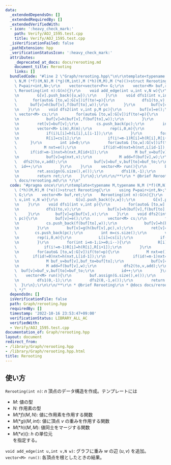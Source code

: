 ```yaml
---
data:
  _extendedDependsOn: []
  _extendedRequiredBy: []
  _extendedVerifiedWith:
  - icon: ':heavy_check_mark:'
    path: Verify/AOJ_1595.test.cpp
    title: Verify/AOJ_1595.test.cpp
  _isVerificationFailed: false
  _pathExtension: hpp
  _verificationStatusIcon: ':heavy_check_mark:'
  attributes:
    _deprecated_at_docs: docs/rerooting.md
    document_title: Rerooting
    links: []
  bundledCode: "#line 2 \"Graph/rerooting.hpp\"\n\r\ntemplate<typename M,typename\
    \ N,M (*f)(M,N),M (*g)(M,int),M (*h)(M,M),M (*e)()>struct Rerooting{\r\n    using\
    \ P=pair<int,N>;\r\n    vector<vector<P>> G;\r\n    vector<M> buf,ret;\r\n   \
    \ Rerooting(int n):G(n){}\r\n    void add_edge(int u,int v,N w){\r\n        G[u].push_back({v,w});\r\
    \n        G[v].push_back({u,w});\r\n    }\r\n    void dfs1(int v,int p){\r\n \
    \       for(auto& [to,w]:G[v])if(to!=p){\r\n            dfs1(to,v);\r\n      \
    \      buf[v]=h(buf[v],f(buf[to],w));\r\n       }\r\n       buf[v]=g(buf[v],v);\r\
    \n    }\r\n    void dfs2(int v,int p,M pc){\r\n        buf[v]=e();\r\n       \
    \ vector<M> cs;\r\n        for(auto& [to,w]:G[v])if(to!=p){\r\n            cs.push_back(f(buf[to],w));\r\
    \n            buf[v]=h(buf[v],f(buf[to],w));\r\n        }\r\n        buf[v]=g(h(buf[v],pc),v);\r\
    \n        ret[v]=buf[v];\r\n        cs.push_back(pc);\r\n        int m=cs.size();\r\
    \n        vector<M> L(m),R(m);\r\n        rep(i,0,m){\r\n            L[i]=cs[i];\r\
    \n            if(i)L[i]=h(L[i],L[i-1]);\r\n        }\r\n        for(int i=m-1;i>=0;i--){\r\
    \n            R[i]=cs[i];\r\n            if(i!=m-1)R[i]=h(R[i],R[i+1]);\r\n  \
    \      }\r\n        int id=0;\r\n        for(auto& [to,w]:G[v])if(to!=p){\r\n\
    \            M nxt=e();\r\n            if(id!=0)nxt=h(nxt,L[id-1]);\r\n      \
    \      if(id!=m-1)nxt=h(nxt,R[id+1]);\r\n            M buf_v=buf[v],buf_to=buf[to];\r\
    \n            buf[v]=g(nxt,v);\r\n            M add=f(buf[v],w);\r\n         \
    \   dfs2(to,v,add);\r\n            buf[v]=buf_v,buf[to]=buf_to;\r\n          \
    \  id++;\r\n        }\r\n    }\r\n    vector<M> run(){\r\n        buf.assign(G.size(),e());\r\
    \n        ret.assign(G.size(),e());\r\n        dfs1(0,-1);\r\n        dfs2(0,-1,e());\r\
    \n        return ret;\r\n    }\r\n};\r\n\r\n/**\r\n * @brief Rerooting\r\n * @docs\
    \ docs/rerooting.md\r\n */\n"
  code: "#pragma once\r\n\r\ntemplate<typename M,typename N,M (*f)(M,N),M (*g)(M,int),M\
    \ (*h)(M,M),M (*e)()>struct Rerooting{\r\n    using P=pair<int,N>;\r\n    vector<vector<P>>\
    \ G;\r\n    vector<M> buf,ret;\r\n    Rerooting(int n):G(n){}\r\n    void add_edge(int\
    \ u,int v,N w){\r\n        G[u].push_back({v,w});\r\n        G[v].push_back({u,w});\r\
    \n    }\r\n    void dfs1(int v,int p){\r\n        for(auto& [to,w]:G[v])if(to!=p){\r\
    \n            dfs1(to,v);\r\n            buf[v]=h(buf[v],f(buf[to],w));\r\n  \
    \     }\r\n       buf[v]=g(buf[v],v);\r\n    }\r\n    void dfs2(int v,int p,M\
    \ pc){\r\n        buf[v]=e();\r\n        vector<M> cs;\r\n        for(auto& [to,w]:G[v])if(to!=p){\r\
    \n            cs.push_back(f(buf[to],w));\r\n            buf[v]=h(buf[v],f(buf[to],w));\r\
    \n        }\r\n        buf[v]=g(h(buf[v],pc),v);\r\n        ret[v]=buf[v];\r\n\
    \        cs.push_back(pc);\r\n        int m=cs.size();\r\n        vector<M> L(m),R(m);\r\
    \n        rep(i,0,m){\r\n            L[i]=cs[i];\r\n            if(i)L[i]=h(L[i],L[i-1]);\r\
    \n        }\r\n        for(int i=m-1;i>=0;i--){\r\n            R[i]=cs[i];\r\n\
    \            if(i!=m-1)R[i]=h(R[i],R[i+1]);\r\n        }\r\n        int id=0;\r\
    \n        for(auto& [to,w]:G[v])if(to!=p){\r\n            M nxt=e();\r\n     \
    \       if(id!=0)nxt=h(nxt,L[id-1]);\r\n            if(id!=m-1)nxt=h(nxt,R[id+1]);\r\
    \n            M buf_v=buf[v],buf_to=buf[to];\r\n            buf[v]=g(nxt,v);\r\
    \n            M add=f(buf[v],w);\r\n            dfs2(to,v,add);\r\n          \
    \  buf[v]=buf_v,buf[to]=buf_to;\r\n            id++;\r\n        }\r\n    }\r\n\
    \    vector<M> run(){\r\n        buf.assign(G.size(),e());\r\n        ret.assign(G.size(),e());\r\
    \n        dfs1(0,-1);\r\n        dfs2(0,-1,e());\r\n        return ret;\r\n  \
    \  }\r\n};\r\n\r\n/**\r\n * @brief Rerooting\r\n * @docs docs/rerooting.md\r\n\
    \ */"
  dependsOn: []
  isVerificationFile: false
  path: Graph/rerooting.hpp
  requiredBy: []
  timestamp: '2022-10-16 23:53:47+09:00'
  verificationStatus: LIBRARY_ALL_AC
  verifiedWith:
  - Verify/AOJ_1595.test.cpp
documentation_of: Graph/rerooting.hpp
layout: document
redirect_from:
- /library/Graph/rerooting.hpp
- /library/Graph/rerooting.hpp.html
title: Rerooting
---
```

## 使い方

`Rerooting(int n)`: $n$ 頂点のデータ構造を作成。テンプレートには  
* $M$: 値の型  
* $N$: 作用素の型  
* $M (*f)(M,N)$: 値に作用素を作用する関数  
* $M (*g)(M,int)$: 値に頂点 $v$ の重みを作用する関数  
* $M (*h)(M,M)$: 値同士をマージする関数  
* $M (*e)()$: $h$ の単位元  
を指定する。  

`void add_edge(int u,int v,N w)`: グラフに重み $w$ の辺 $(u,v)$ を追加。  
`vector<M> run()`: 各頂点を根としたときの結果。  